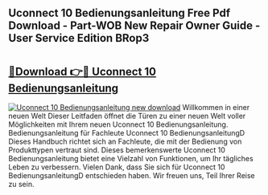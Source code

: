 ## Uconnect 10 Bedienungsanleitung Free Pdf Download - Part-WOB New Repair Owner Guide - User Service Edition BRop3

# <h2><a href="http://df2cv7w.blite.top/?on=Uconnect+10+Bedienungsanleitung">🔗Download 👉🔴 Uconnect 10 Bedienungsanleitung</a></h2>

[![Uconnect 10 Bedienungsanleitung new download](https://i.imgur.com/lujVjoI.png)](http://df2cv7w.blite.top/?on=Uconnect+10+Bedienungsanleitung)
Willkommen in einer neuen Welt Dieser Leitfaden öffnet die Türen zu einer neuen Welt voller Möglichkeiten mit Ihrem neuen Uconnect 10 Bedienungsanleitung. Bedienungsanleitung für Fachleute Uconnect 10 BedienungsanleitungD Dieses Handbuch richtet sich an Fachleute, die mit der Bedienung von Produkttypen vertraut sind. Dieses bemerkenswerte Uconnect 10 Bedienungsanleitung bietet eine Vielzahl von Funktionen, um Ihr tägliches Leben zu verbessern. Vielen Dank, dass Sie sich für Uconnect 10 BedienungsanleitungD entschieden haben. Wir freuen uns, Teil Ihrer Reise zu sein.
